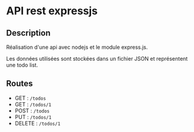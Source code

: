 # API rest expressjs

## Description

Réalisation d'une api avec nodejs et le module express.js.

Les données utilisées sont stockées dans un fichier JSON et représentent une todo list.

## Routes

- GET : `/todos`
- GET : `/todos/1`
- POST : `/todos`
- PUT : `/todos/1`
- DELETE : `/todos/1`
